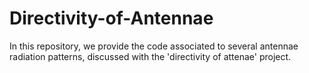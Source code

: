 # Directivity-of-Antennae
In this repository, we provide the code associated to several antennae radiation patterns, discussed with the 'directivity of attenae' project.
